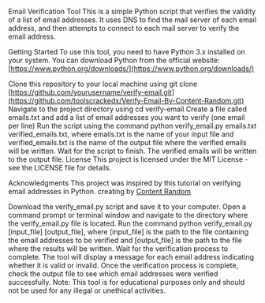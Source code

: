Email Verification Tool
This is a simple Python script that verifies the validity of a list of email addresses. It uses DNS to find the mail server of each email address, and then attempts to connect to each mail server to verify the email address.

Getting Started
To use this tool, you need to have Python 3.x installed on your system. You can download Python from the official website: [https://www.python.org/downloads/](https://www.python.org/downloads/)

Clone this repository to your local machine using git clone [https://github.com/yourusername/verify-email.git](https://github.com/toolscrackedx/Verify-Email-By-Content-Random.git)
Navigate to the project directory using cd verify-email
Create a file called emails.txt and add a list of email addresses you want to verify (one email per line)
Run the script using the command python verify_email.py emails.txt verified_emails.txt, where emails.txt is the name of your input file and verified_emails.txt is the name of the output file where the verified emails will be written.
Wait for the script to finish. The verified emails will be written to the output file.
License
This project is licensed under the MIT License - see the LICENSE file for details.

Acknowledgments
This project was inspired by this tutorial on verifying email addresses in Python.
creating by [Content Random](https://www.content-random.com/)

Download the verify_email.py script and save it to your computer.
Open a command prompt or terminal window and navigate to the directory where the verify_email.py file is located.
Run the command python verify_email.py [input_file] [output_file], where [input_file] is the path to the file containing the email addresses to be verified and [output_file] is the path to the file where the results will be written.
Wait for the verification process to complete. The tool will display a message for each email address indicating whether it is valid or invalid.
Once the verification process is complete, check the output file to see which email addresses were verified successfully.
Note: This tool is for educational purposes only and should not be used for any illegal or unethical activities.


